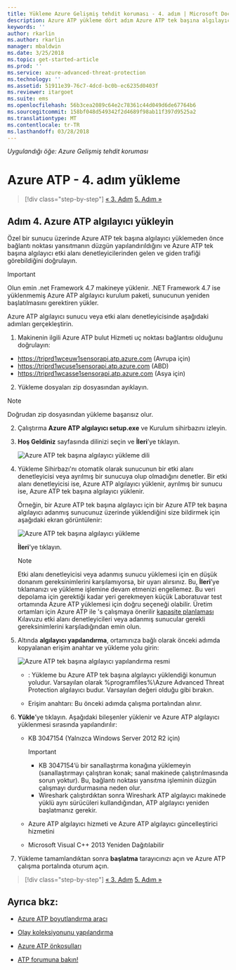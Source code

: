 ```yaml
---
title: Yükleme Azure Gelişmiş tehdit koruması - 4. adım | Microsoft Docs
description: Azure ATP yükleme dört adım Azure ATP tek başına algılayıcı yüklemenize yardımcı olur.
keywords: ''
author: rkarlin
ms.author: rkarlin
manager: mbaldwin
ms.date: 3/25/2018
ms.topic: get-started-article
ms.prod: ''
ms.service: azure-advanced-threat-protection
ms.technology: ''
ms.assetid: 51911e39-76c7-4dcd-bc0b-ec6235d0403f
ms.reviewer: itargoet
ms.suite: ems
ms.openlocfilehash: 56b3cea2089c64e2c78361c44d049d6de67764b6
ms.sourcegitcommit: 158bf048d549342f2d4689f98ab11f397d9525a2
ms.translationtype: MT
ms.contentlocale: tr-TR
ms.lasthandoff: 03/28/2018
---
```

*Uygulandığı öğe: Azure Gelişmiş tehdit koruması*



# <a name="install-azure-atp---step-4"></a>Azure ATP - 4. adım yükleme

>[!div class="step-by-step"]
[« 3. Adım](install-atp-step3.md)
[5. Adım »](install-atp-step5.md)

## <a name="step-4-install-the-azure-atp-sensor"></a>Adım 4. Azure ATP algılayıcı yükleyin

Özel bir sunucu üzerinde Azure ATP tek başına algılayıcı yüklemeden önce bağlantı noktası yansıtmanın düzgün yapılandırıldığını ve Azure ATP tek başına algılayıcı etki alanı denetleyicilerinden gelen ve giden trafiği görebildiğini doğrulayın. 


> [!IMPORTANT]
>Olun emin .net Framework 4.7 makineye yüklenir. .NET Framework 4.7 ise yüklenmemiş Azure ATP algılayıcı kurulum paketi, sunucunun yeniden başlatılmasını gerektiren yükler.

Azure ATP algılayıcı sunucu veya etki alanı denetleyicisinde aşağıdaki adımları gerçekleştirin.

1. Makinenin ilgili Azure ATP bulut Hizmeti uç noktası bağlantısı olduğunu doğrulayın:
  - https://triprd1wceuw1sensorapi.atp.azure.com (Avrupa için)  
  - https://triprd1wcuse1sensorapi.atp.azure.com (ABD)
  - https://triprd1wcasse1sensorapi.atp.azure.com (Asya için)

2. Yükleme dosyaları zip dosyasından ayıklayın. 
> [!NOTE] 
> Doğrudan zip dosyasından yükleme başarısız olur.

2.  Çalıştırma **Azure ATP algılayıcı setup.exe** ve Kurulum sihirbazını izleyin.

3.  **Hoş Geldiniz** sayfasında dilinizi seçin ve **İleri**’ye tıklayın.

     ![Azure ATP tek başına algılayıcı yükleme dili](media/sensor-install-language.png)


4.  Yükleme Sihirbazı'nı otomatik olarak sunucunun bir etki alanı denetleyicisi veya ayrılmış bir sunucuya olup olmadığını denetler. Bir etki alanı denetleyicisi ise, Azure ATP algılayıcı yüklenir, ayrılmış bir sunucu ise, Azure ATP tek başına algılayıcı yüklenir. 
    
    Örneğin, bir Azure ATP tek başına algılayıcı için bir Azure ATP tek başına algılayıcı adanmış sunucunuz üzerinde yüklendiğini size bildirmek için aşağıdaki ekran görüntülenir:
    
    ![Azure ATP tek başına algılayıcı yükleme](media/sensor-install-deployment-type.png)

    **İleri**'ye tıklayın.

    > [!NOTE] 
    > Etki alanı denetleyicisi veya adanmış sunucu yüklemesi için en düşük donanım gereksinimlerini karşılamıyorsa, bir uyarı alırsınız. Bu, **İleri**’ye tıklamanızı ve yükleme işlemine devam etmenizi engellemez. Bu veri depolama için gerektiği kadar yeri gerekmeyen küçük Laboratuvar test ortamında Azure ATP yüklemesi için doğru seçeneği olabilir. Üretim ortamları için Azure ATP ile 's çalışmaya önerilir [kapasite planlaması](atp-capacity-planning.md) Kılavuzu etki alanı denetleyicileri veya adanmış sunucular gerekli gereksinimlerini karşıladığından emin olun.

4.  Altında **algılayıcı yapılandırma**, ortamınıza bağlı olarak önceki adımda kopyalanan erişim anahtar ve yükleme yolu girin:

    ![Azure ATP tek başına algılayıcı yapılandırma resmi](media/sensor-install-config.png)

      - : Yükleme bu Azure ATP tek başına algılayıcı yüklendiği konumun yoludur. Varsayılan olarak %programfiles%\Azure Advanced Threat Protection algılayıcı budur. Varsayılan değeri olduğu gibi bırakın.

      - Erişim anahtarı: Bu önceki adımda çalışma portalından alınır.
    
5. **Yükle**’ye tıklayın. Aşağıdaki bileşenler yüklenir ve Azure ATP algılayıcı yüklenmesi sırasında yapılandırılır:

    -   KB 3047154 (Yalnızca Windows Server 2012 R2 için)

        > [!IMPORTANT]
        > -   KB 3047154’ü bir sanallaştırma konağına yüklemeyin (sanallaştırmayı çalıştıran konak; sanal makinede çalıştırılmasında sorun yoktur). Bu, bağlantı noktası yansıtma işleminin düzgün çalışmayı durdurmasına neden olur. 
        > -   Wireshark çalıştırdıktan sonra Wireshark ATP algılayıcı makinede yüklü aynı sürücüleri kullandığından, ATP algılayıcı yeniden başlatmanız gerekir.

    -   Azure ATP algılayıcı hizmeti ve Azure ATP algılayıcı güncelleştirici hizmetini
    -   Microsoft Visual C++ 2013 Yeniden Dağıtılabilir

5.  Yükleme tamamlandıktan sonra **başlatma** tarayıcınızı açın ve Azure ATP çalışma portalında oturum açın.


>[!div class="step-by-step"]
[« 3. Adım](install-atp-step3.md)
[5. Adım »](install-atp-step5.md)


## <a name="see-also"></a>Ayrıca bkz:

- [Azure ATP boyutlandırma aracı](http://aka.ms/aatpsizingtool)

- [Olay koleksiyonunu yapılandırma](configure-event-collection.md)

- [Azure ATP önkoşulları](atp-prerequisites.md)

- [ATP forumuna bakın!](https://aka.ms/azureatpcommunity)